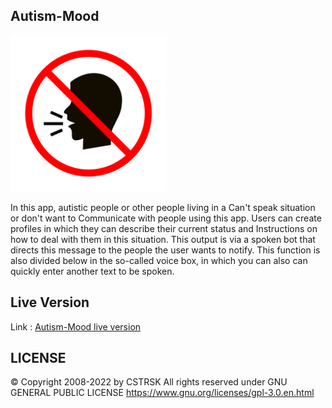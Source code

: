 ## Autism-Mood
<a alt="Autism-Mood Logo" href="https://cstrsk.de/Autism-Mood/" target="_blank"><img src="https://raw.githubusercontent.com/CSTRSK/Autism-Mood/main/android-launchericon-512-512.png" width="250"/></a>

In this app, autistic people or other people living in a Can't speak situation or don't want to Communicate with people using this app. Users can create profiles in which they can describe their current status and Instructions on how to deal with them in this situation. This output is via a spoken bot that directs this message to the people the user wants to notify. This function is also divided below in the so-called voice box, in which you can also can quickly enter another text to be spoken.

## Live Version

Link : [Autism-Mood live version][1]

## LICENSE
© Copyright 2008-2022 by CSTRSK All rights reserved under GNU GENERAL PUBLIC LICENSE
https://www.gnu.org/licenses/gpl-3.0.en.html

[1]: https://cstrsk.de/Autism-Mood/ "Autism-Mood live version"
